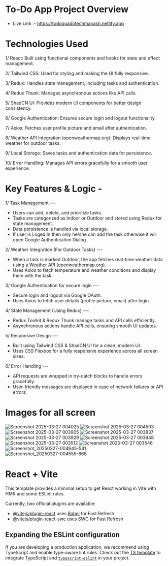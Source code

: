# To-Do App Project Overview
* Live Link :- https://todoquadbtechmanash.netlify.app

# Technologies Used
1/ React: Built using functional components and hooks for state and effect management.

2/ Tailwind CSS: Used for styling and making the UI fully responsive.

3/ Redux: Handles state management, including tasks and authentication.

4/ Redux Thunk: Manages asynchronous actions like API calls.

5/ ShadCN UI: Provides modern UI components for better design consistency.

6/ Google Authentication: Ensures secure login and logout functionality.

7/ Axios: Fetches user profile picture and email after authentication.

8/ Weather API Integration (openweathermap.org): Displays real-time weather for outdoor tasks.

9/ Local Storage: Saves tasks and authentication data for persistence.

10/ Error Handling: Manages API errors gracefully for a smooth user experience.


# Key Features & Logic - 

1/ Task Management ---
- Users can add, delete, and prioritize tasks.
- Tasks are categorized as Indoor or Outdoor and stored using Redux for state management.
- Data persistence is handled via local storage.
- If user is Loged In then only he/she can add the task otherwise it will open Google Authentication Dialog .

2/ Weather Integration (For Outdoor Tasks) ---
- When a task is marked Outdoor, the app fetches real-time weather data using a Weather API (openweathermap.org).
- Uses Axios to fetch temperature and weather conditions and display them with the task.

3/ Google Authentication for secure login ---
- Secure login and logout via Google OAuth.
- Uses Axios to fetch user details (profile picture, email) after login.

4/ State Management (Using Redux) ---
- Redux Toolkit & Redux Thunk manage tasks and API calls efficiently.
- Asynchronous actions handle API calls, ensuring smooth UI updates.

5/ Responsive Design ---
- Built using Tailwind CSS & ShadCN UI for a clean, modern UI.
- Uses CSS Flexbox for a fully responsive experience across all screen sizes.

6/ Error Handling ---
- API requests are wrapped in try-catch blocks to handle errors gracefully.
- User-friendly messages are displayed in case of network failures or API errors.

# Images for all screen 
![Screenshot 2025-03-27 004025](https://github.com/user-attachments/assets/9a3c134d-686e-41fb-ab33-c8287d9ee5e7)
![Screenshot 2025-03-27 004503](https://github.com/user-attachments/assets/98386415-00e9-451d-868c-7718e2da5cd3)
![Screenshot 2025-03-27 003905](https://github.com/user-attachments/assets/1a47c189-deeb-478a-bbcc-141fe112dc00)
![Screenshot 2025-03-27 003837](https://github.com/user-attachments/assets/4e2a9f21-1f32-4dec-88b2-3278f79907da)
![Screenshot 2025-03-27 003929](https://github.com/user-attachments/assets/11052434-078b-4f22-89d2-27b3b052ec2a)
![Screenshot 2025-03-27 003948](https://github.com/user-attachments/assets/560bdf49-6248-4787-8d34-b259bad3466e)
![Screenshot 2025-03-27 003512](https://github.com/user-attachments/assets/4f51f8db-c43a-4996-9938-cebb40a134f8)
![Screenshot 2025-03-27 003546](https://github.com/user-attachments/assets/46e833f9-be12-4b09-a4e5-305b2a9cdffa)
![Screenshot_20250327-004645-541](https://github.com/user-attachments/assets/409d2d79-3f92-4037-9aff-6b080903c0aa)
![Screenshot_20250327-004555-668](https://github.com/user-attachments/assets/3240ec97-76ca-4f86-8ea4-22f205e700d8)


# React + Vite

This template provides a minimal setup to get React working in Vite with HMR and some ESLint rules.

Currently, two official plugins are available:

- [@vitejs/plugin-react](https://github.com/vitejs/vite-plugin-react/blob/main/packages/plugin-react/README.md) uses [Babel](https://babeljs.io/) for Fast Refresh
- [@vitejs/plugin-react-swc](https://github.com/vitejs/vite-plugin-react-swc) uses [SWC](https://swc.rs/) for Fast Refresh

## Expanding the ESLint configuration

If you are developing a production application, we recommend using TypeScript and enable type-aware lint rules. Check out the [TS template](https://github.com/vitejs/vite/tree/main/packages/create-vite/template-react-ts) to integrate TypeScript and [`typescript-eslint`](https://typescript-eslint.io) in your project.
